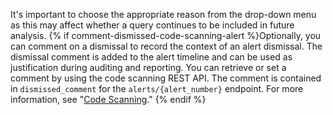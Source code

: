 It's important to choose the appropriate reason from the drop-down menu as this may affect whether a query continues to be included in future analysis. {% if comment-dismissed-code-scanning-alert %}Optionally, you can comment on a dismissal to record the context of an alert dismissal. The dismissal comment is added to the alert timeline and can be used as justification during auditing and reporting. You can retrieve or set a comment by using the code scanning REST API. The comment is contained in `dismissed_comment` for the `alerts/{alert_number}` endpoint. For more information, see "[Code Scanning](/rest/code-scanning#update-a-code-scanning-alert)."
{% endif %}
